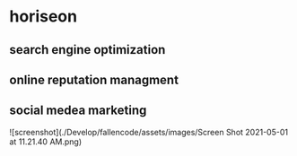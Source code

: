 # horiseon

## search engine optimization

## online reputation managment

## social medea marketing

![screenshot](./Develop/fallencode/assets/images/Screen Shot 2021-05-01 at 11.21.40 AM.png)

